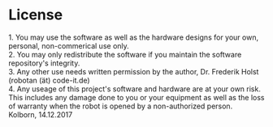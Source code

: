 <H1>License</H1>
1. You may use the software as well as the hardware designs for your own, 
personal, non-commerical use only.  <BR>
2. You may only redistribute the software if you maintain the software 
repository's integrity.  <BR>
3. Any other use needs written permission by the author, Dr. Frederik Holst (robotan (ät) code-it.de)  <BR>
4. Any useage of this project's software and hardware are at your own risk. This includes any damage done to you or your equipment as well as the loss of warranty when the robot is opened by a non-authorized person.
  <BR>
Kolborn, 14.12.2017
